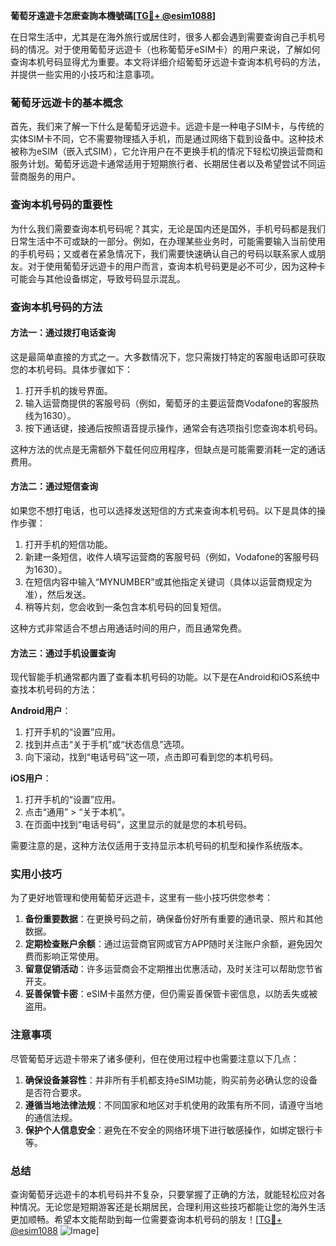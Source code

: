**葡萄牙遠遊卡怎麽查詢本機號碼[[TG💪+ @esim1088](https://t.me/s/esim1088)]**

在日常生活中，尤其是在海外旅行或居住时，很多人都会遇到需要查询自己手机号码的情况。对于使用葡萄牙远遊卡（也称葡萄牙eSIM卡）的用户来说，了解如何查询本机号码显得尤为重要。本文将详细介绍葡萄牙远遊卡查询本机号码的方法，并提供一些实用的小技巧和注意事项。

### 葡萄牙远遊卡的基本概念

首先，我们来了解一下什么是葡萄牙远遊卡。远遊卡是一种电子SIM卡，与传统的实体SIM卡不同，它不需要物理插入手机，而是通过网络下载到设备中。这种技术被称为eSIM（嵌入式SIM），它允许用户在不更换手机的情况下轻松切换运营商和服务计划。葡萄牙远遊卡通常适用于短期旅行者、长期居住者以及希望尝试不同运营商服务的用户。

### 查询本机号码的重要性

为什么我们需要查询本机号码呢？其实，无论是国内还是国外，手机号码都是我们日常生活中不可或缺的一部分。例如，在办理某些业务时，可能需要输入当前使用的手机号码；又或者在紧急情况下，我们需要快速确认自己的号码以联系家人或朋友。对于使用葡萄牙远遊卡的用户而言，查询本机号码更是必不可少，因为这种卡可能会与其他设备绑定，导致号码显示混乱。

### 查询本机号码的方法

#### 方法一：通过拨打电话查询

这是最简单直接的方式之一。大多数情况下，您只需拨打特定的客服电话即可获取您的本机号码。具体步骤如下：

1. 打开手机的拨号界面。
2. 输入运营商提供的客服号码（例如，葡萄牙的主要运营商Vodafone的客服热线为1630）。
3. 按下通话键，接通后按照语音提示操作，通常会有选项指引您查询本机号码。

这种方法的优点是无需额外下载任何应用程序，但缺点是可能需要消耗一定的通话费用。

#### 方法二：通过短信查询

如果您不想打电话，也可以选择发送短信的方式来查询本机号码。以下是具体的操作步骤：

1. 打开手机的短信功能。
2. 新建一条短信，收件人填写运营商的客服号码（例如，Vodafone的客服号码为1630）。
3. 在短信内容中输入“MYNUMBER”或其他指定关键词（具体以运营商规定为准），然后发送。
4. 稍等片刻，您会收到一条包含本机号码的回复短信。

这种方式非常适合不想占用通话时间的用户，而且通常免费。

#### 方法三：通过手机设置查询

现代智能手机通常都内置了查看本机号码的功能。以下是在Android和iOS系统中查找本机号码的方法：

**Android用户**：
1. 打开手机的“设置”应用。
2. 找到并点击“关于手机”或“状态信息”选项。
3. 向下滚动，找到“电话号码”这一项，点击即可看到您的本机号码。

**iOS用户**：
1. 打开手机的“设置”应用。
2. 点击“通用” > “关于本机”。
3. 在页面中找到“电话号码”，这里显示的就是您的本机号码。

需要注意的是，这种方法仅适用于支持显示本机号码的机型和操作系统版本。

### 实用小技巧

为了更好地管理和使用葡萄牙远遊卡，这里有一些小技巧供您参考：

1. **备份重要数据**：在更换号码之前，确保备份好所有重要的通讯录、照片和其他数据。
2. **定期检查账户余额**：通过运营商官网或官方APP随时关注账户余额，避免因欠费而影响正常使用。
3. **留意促销活动**：许多运营商会不定期推出优惠活动，及时关注可以帮助您节省开支。
4. **妥善保管卡密**：eSIM卡虽然方便，但仍需妥善保管卡密信息，以防丢失或被盗用。

### 注意事项

尽管葡萄牙远遊卡带来了诸多便利，但在使用过程中也需要注意以下几点：

1. **确保设备兼容性**：并非所有手机都支持eSIM功能，购买前务必确认您的设备是否符合要求。
2. **遵循当地法律法规**：不同国家和地区对手机使用的政策有所不同，请遵守当地的通信法规。
3. **保护个人信息安全**：避免在不安全的网络环境下进行敏感操作，如绑定银行卡等。

### 总结

查询葡萄牙远遊卡的本机号码并不复杂，只要掌握了正确的方法，就能轻松应对各种情况。无论您是短期游客还是长期居民，合理利用这些技巧都能让您的海外生活更加顺畅。希望本文能帮助到每一位需要查询本机号码的朋友！[[TG💪+ @esim1088](https://t.me/s/esim1088) ![Image](https://i.postimg.cc/4NQfJmqS/Snipaste-2025-05-13-00-14-12.png)]